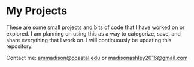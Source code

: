 # My Projects
These are some small projects and bits of code that I have worked on or explored.
I am planning on using this as a way to categorize, save, and share everything that I work on.
I will continuously be updating this repository. 

Contact me:
ammadison@coastal.edu
or
madisonashley2016@gmail.com
